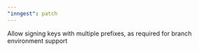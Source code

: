 ```yaml
---
"inngest": patch
---
```


Allow signing keys with multiple prefixes, as required for branch environment support
